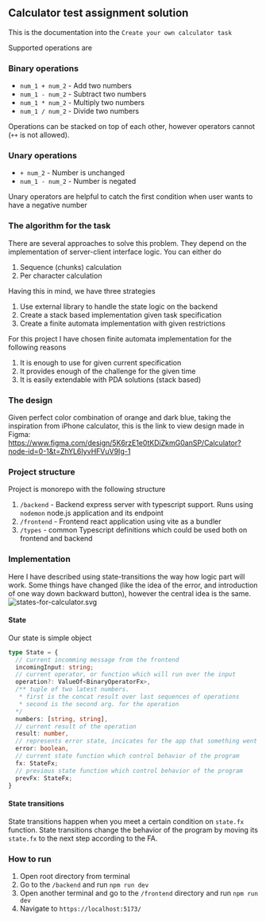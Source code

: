 ## Calculator test assignment solution

This is the documentation into the `Create your own calculator task`

Supported operations are 
### Binary operations
- `num_1 + num_2` - Add two numbers
- `num_1 - num_2` - Subtract two numbers
- `num_1 * num_2` - Multiply two numbers
- `num_1 / num_2` - Divide two numbers

Operations can be stacked on top of each other, however operators cannot (`++` is not allowed).

### Unary operations
- `+ num_2` - Number is unchanged
- `num_1 - num_2` - Number is negated

Unary operators are helpful to catch the first condition when user wants to have a negative number

### The algorithm for the task 

There are several approaches to solve this problem. They depend on the implementation of server-client interface logic. 
You can either do 
1. Sequence (chunks) calculation 
2. Per character calculation 

Having this in mind, we have three strategies
1. Use external library to handle the state logic on the backend 
2. Create a stack based implementation given task specification
3. Create a finite automata implementation with given restrictions

For this project I have chosen finite automata implementation for the following reasons
1. It is enough to use for given current specification
2. It provides enough of the challenge for the given time 
3. It is easily extendable with PDA solutions (stack based)


### The design 
Given perfect color combination of orange and dark blue, taking the inspiration from iPhone calculator, this is the link to view design made in Figma:
https://www.figma.com/design/5K6rzE1e0tKDiZkmG0anSP/Calculator?node-id=0-1&t=ZhYL6IyvHFVuV9Ig-1

### Project structure 
Project is monorepo with the following structure
1. `/backend` - Backend express server with typescript support. Runs using `nodemon` node.js application and its endpoint 
2. `/frontend` - Frontend react application using vite as a bundler
3. `/types` - common Typescript definitions which could be used both on frontend and backend

### Implementation 

Here I have described using state-transitions the way how logic part will work. Some things have changed (like the idea of the error, and introduction of one way down backward button), however the central idea is the same.
![states-for-calculator.svg](..%2F..%2F..%2FDownloads%2Fstates-for-calculator.svg)
#### State 
Our state is simple object 
```typescript
type State = {
  // current incomming message from the frontend 
  incomingInput: string;
  // current operator, or function which will run over the input 
  operation?: ValueOf<BinaryOperatorFx>,
  /** tuple of two latest numbers.
   * first is the concat result over last sequences of operations
   * second is the second arg. for the operation  
  */ 
  numbers: [string, string],
  // current result of the operation
  result: number,
  // represents error state, incicates for the app that something went wrong 
  error: boolean,
  // current state function which control behavior of the program
  fx: StateFx;
  // previous state function which control behavior of the program
  prevFx: StateFx;
}
```

#### State transitions
State transitions happen when you meet a certain condition on `state.fx` function. State transitions change the behavior of the program by moving its `state.fx` to the next step according to the FA. 


### How to run 
1. Open root directory from terminal
2. Go to the `/backend` and run `npm run dev`
3. Open another terminal and go to the `/frontend` directory and run `npm run dev`
4. Navigate to `https://localhost:5173/`